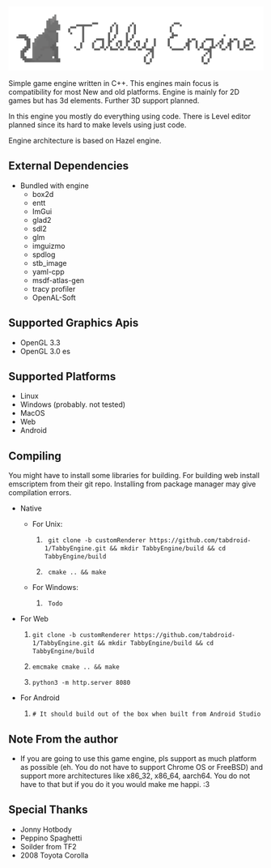 
![TabbyEngine](/Resources/Logo/Tabby_Engine_Logo_And_Name_1024X256.png?raw=true "TabbyEngine")


Simple game engine written in C++.
This engines main focus is compatibility for most New and old platforms.
Engine is mainly for 2D games but has 3d elements. Further 3D support planned.

In this engine you mostly do everything using code.
There is Level editor planned since its hard to make levels using just code.

Engine architecture is based on Hazel engine.

External Dependencies
-------------------
- Bundled with engine
  - box2d
  - entt
  - ImGui
  - glad2
  - sdl2 
  - glm
  - imguizmo
  - spdlog
  - stb_image
  - yaml-cpp
  - msdf-atlas-gen
  - tracy profiler
  - OpenAL-Soft 

Supported Graphics Apis
-----------------------
- OpenGL 3.3
- OpenGL 3.0 es

Supported Platforms
-------------------
- Linux
- Windows (probably. not tested)
- MacOS
- Web
- Android

Compiling
---------

You might have to install some libraries for building.
For building web install emscriptem from their git repo. Installing from package manager may give compilation errors.

- Native
  - For Unix:  

    1. ```shell
        git clone -b customRenderer https://github.com/tabdroid-1/TabbyEngine.git && mkdir TabbyEngine/build && cd TabbyEngine/build
        ```

    2. ```shell
        cmake .. && make
        ```
    
  - For Windows:  
    1. ```shell
        Todo
        ```

- For Web 

  1. ```shell
     git clone -b customRenderer https://github.com/tabdroid-1/TabbyEngine.git && mkdir TabbyEngine/build && cd TabbyEngine/build
     ```

  2. ```shell
     emcmake cmake .. && make
     ```

  3. ```shell
     python3 -m http.server 8080
     ```
     
- For Android 

  1. ```shell
     # It should build out of the box when built from Android Studio
     ```



Note From the author
 --------------------
- If you are going to use this game engine, pls support as much platform as possible (eh. You do not have to support Chrome OS or FreeBSD) and support more architectures like x86_32, x86_64, aarch64. You do not have to that but if you do it you would make me happi. :3

Special Thanks
 --------------
- Jonny Hotbody
- Peppino Spaghetti
- Soilder from TF2
- 2008 Toyota Corolla
